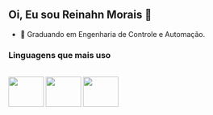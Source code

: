 ## Oi, Eu sou Reinahn Morais 👋

- 🏫 Graduando em Engenharia de Controle e Automação.

### Linguagens que mais uso
<div style="display: inline_block"><br>
  <img align="center" height="60" width="70" src="https://cdn.jsdelivr.net/gh/devicons/devicon@latest/icons/python/python-original.svg" />
  <img align="center" height="60" width="70" src="https://cdn.jsdelivr.net/gh/devicons/devicon@latest/icons/cplusplus/cplusplus-original.svg" />
  <img align="center" height="60" width="70" src="https://cdn.jsdelivr.net/gh/devicons/devicon@latest/icons/c/c-original.svg" />
</div>
